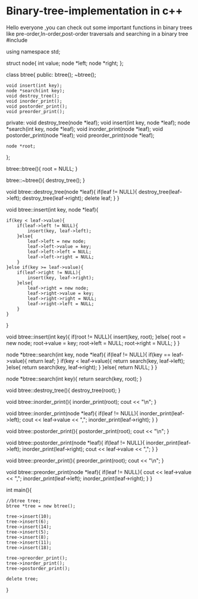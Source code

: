 # Binary-tree-implementation in c++
Hello everyone ,you can check out some important functions in binary trees like pre-order,In-order,post-order traversals and searching in a binary tree
#include <iostream>

using namespace std;


struct node{
	int value;
	node *left;
	node *right;
};

class btree{
public:
	btree();
	~btree();

	void insert(int key);
	node *search(int key);
	void destroy_tree();
	void inorder_print();
	void postorder_print();
	void preorder_print();

private:
	void destroy_tree(node *leaf);
	void insert(int key, node *leaf);
	node *search(int key, node *leaf);
	void inorder_print(node *leaf);
	void postorder_print(node *leaf);
	void preorder_print(node *leaf);

	node *root;
};


btree::btree(){
	root = NULL;
}

btree::~btree(){
	destroy_tree();
}

void btree::destroy_tree(node *leaf){
	if(leaf != NULL){
		destroy_tree(leaf->left);
		destroy_tree(leaf->right);
		delete leaf;
	}
}

void btree::insert(int key, node *leaf){

	if(key < leaf->value){
		if(leaf->left != NULL){
			insert(key, leaf->left);
		}else{
			leaf->left = new node;
			leaf->left->value = key;
			leaf->left->left = NULL;
			leaf->left->right = NULL;
		}
	}else if(key >= leaf->value){
		if(leaf->right != NULL){
			insert(key, leaf->right);
		}else{
			leaf->right = new node;
			leaf->right->value = key;
			leaf->right->right = NULL;
			leaf->right->left = NULL;
		}
	}

}

void btree::insert(int key){
	if(root != NULL){
		insert(key, root);
	}else{
		root = new node;
		root->value = key;
		root->left = NULL;
		root->right = NULL;
	}
}

node *btree::search(int key, node *leaf){
	if(leaf != NULL){
		if(key == leaf->value){
			return leaf;
		}
		if(key < leaf->value){
			return search(key, leaf->left);
		}else{
			return search(key, leaf->right);
		}
	}else{
		return NULL;
	}
}

node *btree::search(int key){
	return search(key, root);
}

void btree::destroy_tree(){
	destroy_tree(root);
}

void btree::inorder_print(){
	inorder_print(root);
	cout << "\n";
}

void btree::inorder_print(node *leaf){
	if(leaf != NULL){
		inorder_print(leaf->left);
		cout << leaf->value << ",";
		inorder_print(leaf->right);
	}
}

void btree::postorder_print(){
	postorder_print(root);
	cout << "\n";
}

void btree::postorder_print(node *leaf){
	if(leaf != NULL){
		inorder_print(leaf->left);
		inorder_print(leaf->right);
		cout << leaf->value << ",";
	}
}

void btree::preorder_print(){
	preorder_print(root);
	cout << "\n";
}

void btree::preorder_print(node *leaf){
	if(leaf != NULL){
		cout << leaf->value << ",";
		inorder_print(leaf->left);
		inorder_print(leaf->right);
	}
}

int main(){

	//btree tree;
	btree *tree = new btree();

	tree->insert(10);
	tree->insert(6);
	tree->insert(14);
	tree->insert(5);
	tree->insert(8);
	tree->insert(11);
	tree->insert(18);

	tree->preorder_print();
	tree->inorder_print();
	tree->postorder_print();

	delete tree;

}
